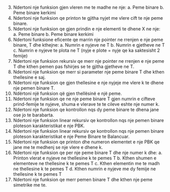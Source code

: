 3. Ndertoni nje funksion gjen vleren me te madhe ne nje:
    a. Peme binare
    b. Peme binare kerkimi
4. Ndertoni nje funksion qe printon te gjitha nyjet me vlere cift te nje peme binare.
5. Ndertoni nje funksion qe gjen prindin e nje elementi te dhene X ne nje:
    a. Peme binare
    b. Peme binare kerkimi
6. Ndertoni funksione eficente qe marrin nje pointer ne rrenjen e nje peme binare, T dhe kthejne:
    a. Numrin e nyjeve ne T
    b. Numrin e gjetheve ne T
    c. Numrin e nyjeve te plota ne T (nyje e plote = nyje qe ka saktesisht 2 femije)
10. Ndertoni nje funksion rekursiv qe merr nje pointer ne rrenjen e nje peme T dhe kthen pemen pas fshirjes se te gjitha gjetheve ne T.
11. Ndertoni nje funksion qe merr si parameter nje peme binare T dhe kthen thellesine e saj.
12. Ndertoni nje funksion qe gjen thellesine e nje nyjeje me vlere k te dhene nje pemen binare T.
13. Ndërtoni një funksion që gjen thellësinë e një peme.
14. Ndertoni nje funksion qe ne nje peme binare T gjen numrin e cifteve prind-femije te nyjeve, shuma e vlerave te te cileve eshte nje numer k.
15. Ndertoni nje funksion qe kontrollon nqs dy peme binare te dhena jane ose jo te barabarta.
16. Ndertoni nje funksion linear rekursiv qe kontrollon nqs nje pemen binare ploteson karakteristikat e nje PBK.
17. Ndertoni nje funksion linear rekursiv qe kontrollon nqs nje pemen binare ploteson karakteristikat e nje Peme Binare te Balancuar.
18. Ndertoni nje funksion qe printon dhe numeron elementet e nje PBK qe jane me te medhenj se nje vlere e dhene k.
19. Ndertoni nje funksion qe per nje peme binare T dhe nje numer k dhe:
    a. Printon vlerat e nyjeve ne thellesine k te pemes T
    b. Kthen shumen e elementeve ne thellesine k te pemes T
    c. Kthen elementin me te madh ne thellesine k te pemes T
    d. Kthen numrin e nyjeve me dy femije ne thellesine k te pemes T
20. Ndertoni nje funksion qe merr pemen binare T dhe kthen nje peme simetrike me te.    
    
